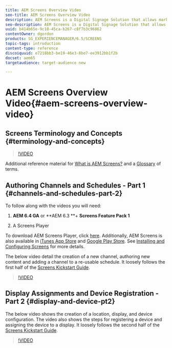 ```yaml
---
title: AEM Screens Overview Video
seo-title: AEM Screens Overview Video
description: AEM Screens is a Digital Signage Solution that allows marketers to publish dynamic and interactive digital experiences to different types of screens. The following videos introduce the different areas of an AEM Screens project, as well as detail the steps to create channel content and publish to a Screens Player.
seo-description: AEM Screens is a Digital Signage Solution that allows marketers to publish dynamic and interactive digital experiences to different types of screens. The following videos introduce the different areas of an AEM Screens project, as well as detail the steps to create channel content and publish to a screens player.
uuid: b414b65e-9c18-45ca-b267-c8f7b3c96862
contentOwner: dgordon
products: SG_EXPERIENCEMANAGER/6.5/SCREENS
topic-tags: introduction
content-type: reference
discoiquuid: e7218bb3-be19-46e3-8be7-ee3912bb1f2b
docset: aem65
targetaudience: target-audience new

---
```


# AEM Screens Overview Video{#aem-screens-overview-video}

## Screens Terminology and Concepts {#terminology-and-concepts}

>[!VIDEO](https://video.tv.adobe.com/v/21353?quality=9)

Additional reference material for [What is AEM Screens?](/sites/deploying/using/aem-screens-introduction.md) and a [Glossary](../../screens/using/screens-glossary.md) of terms. [](https://helpx.adobe.com/experience-manager/6-3/sites/deploying/using/aem-screens-introduction.html)

## Authoring Channels and Schedules - Part 1 {#channels-and-schedules-part-2}

To follow along with the videos you will need:

1. **AEM 6.4 GA** or **AEM 6.3 **+ **Screens Feature Pack 1**

1. A Screens Player

To download AEM Screens Player, click [here](https://download.macromedia.com/screens/). Additionally, AEM Screens is also available in [iTunes App Store](https://itunes.apple.com/us/app/aem-screens/id1169641856?mt=8) and [Google Play Store](https://play.google.com/store/apps/details?id=com.adobe.aem.screens.player&hl=en). See [Installing and Configuring Screens](https://helpx.adobe.com/experience-manager/6-4/sites/deploying/using/configuring-screens-introduction.html) for more details.

The below video detail the creation of a new channel, authoring new content and adding a channel to a re-usable schedule. It loosely follows the first half of the [Screens Kickstart Guide](../../screens/using/kickstart-for-aem-screens.md).

>[!VIDEO](https://video.tv.adobe.com/v/21387?quality=9)

## Display Assignments and Device Registration - Part 2 {#display-and-device-pt2}

The below video shows the creation of a location, display, and device configuration. The video also shows the steps for registering a device and assigning the device to a display. It loosely follows the second half of the [Screens Kickstart Guide](../../screens/using/kickstart-for-aem-screens.md).

>[!VIDEO](https://video.tv.adobe.com/v/21411?quality=9)

